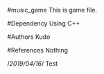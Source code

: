 #music_game
This is game file.

#Dependency
Using C++

#Authors
Kudo

#References
Nothing

/*2019/04/16*/
Test

